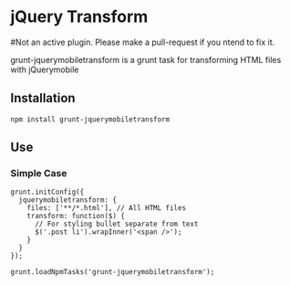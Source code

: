 # jQuery Transform

#Not an active plugin. Please make a pull-request if you ntend to fix it.

grunt-jquerymobiletransform is a grunt task for transforming HTML files with jQuerymobile

## Installation

	npm install grunt-jquerymobiletransform


## Use

### Simple Case

```
grunt.initConfig({
  jquerymobiletransform: {
    files: ['**/*.html'], // All HTML files
    transform: function($) {
      // For styling bullet separate from text
      $('.post li').wrapInner('<span />');
    }
  }
});

grunt.loadNpmTasks('grunt-jquerymobiletransform');

```
